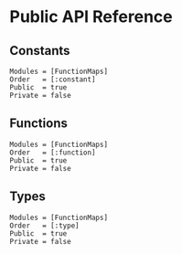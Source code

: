 # Public API Reference

## Constants

```@autodocs
Modules = [FunctionMaps]
Order   = [:constant]
Public  = true
Private = false
```

## Functions

```@autodocs
Modules = [FunctionMaps]
Order   = [:function]
Public  = true
Private = false
```

## Types

```@autodocs
Modules = [FunctionMaps]
Order   = [:type]
Public  = true
Private = false
```
